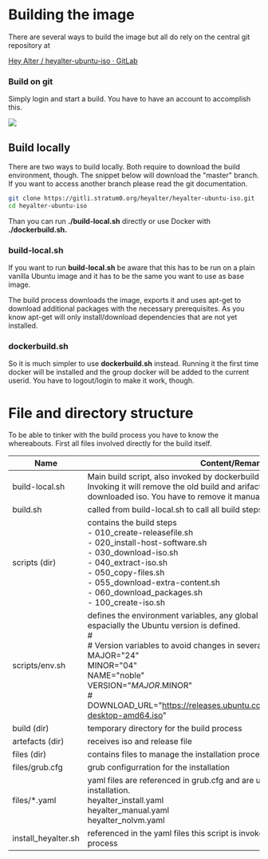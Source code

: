 # Building the image

There are several ways to build the image but all do rely on the central git repository at

[Hey Alter / heyalter-ubuntu-iso · GitLab](https://gitli.stratum0.org/heyalter/heyalter-ubuntu-iso.git)

### Build on git

Simply login and start a build. You have to have an account to accomplish this. 

![](/home/peter/snap/marktext/9/.config/marktext/images/2024-07-21-12-21-43-image.png)

## Build locally

There are two ways to build locally.  Both require to download the build environment, though. The snippet below will download the "master" branch. If you want to access another branch please read the git documentation.

```bash
git clone https://gitli.stratum0.org/heyalter/heyalter-ubuntu-iso.git
cd heyalter-ubuntu-iso
```

Than you can run **./build-local.sh** directly or use Docker with **./dockerbuild.sh.**

### build-local.sh

If you want to run **build-local.sh** be aware that this has to be run on a plain vanilla Ubuntu image and it has to be the same you want to use as base image. 

The build process downloads the image, exports it and uses apt-get to download additional packages with the necessary prerequisites. As you know apt-get will only install/download dependencies that are not yet installed. 

### dockerbuild.sh

So it is much simpler to use **dockerbuild.sh** instead.  Running it the first time docker will be installed and the group docker will be added to the current userid. You have to logout/login to make it work, though. 

# File and directory structure

To be able to tinker with the build process you have to know the whereabouts. First all files involved directly for the build itself.

| Name                | Content/Remarks                                                                                                                                                                                                                                                                                                                                                  |
| ------------------- | ---------------------------------------------------------------------------------------------------------------------------------------------------------------------------------------------------------------------------------------------------------------------------------------------------------------------------------------------------------------- |
| build-local.sh      | Main build script, also invoked by dockerbuild.sh<br>Invoking it will remove the old build and arifacts directory but keeps the downloaded iso. You have to remove it manually.                                                                                                                                                                                  |
| build.sh            | called from build-local.sh to call all build steps                                                                                                                                                                                                                                                                                                               |
| scripts (dir)       | contains the build steps <br>- 010_create-releasefile.sh<br/>- 020_install-host-software.sh<br/>- 030_download-iso.sh<br/>- 040_extract-iso.sh<br/>- 050_copy-files.sh<br/>- 055_download-extra-content.sh<br/>- 060_download_packages.sh<br/>- 100_create-iso.sh                                                                                                |
| scripts/env.sh      | defines the environment variables, any global changes should happen here, espacially the Ubuntu version is defined. <br>#<br/># Version variables to avoid changes in several locations<br/>MAJOR="24"<br/>MINOR="04"<br/>NAME="noble"<br/>VERSION="$MAJOR.$MINOR"<br/>#<br/>DOWNLOAD_URL="https://releases.ubuntu.com/\$NAME/ubuntu-$VERSION-desktop-amd64.iso" |
| build (dir)         | temporary directory for the build process                                                                                                                                                                                                                                                                                                                        |
| artefacts (dir)     | receives iso and release file                                                                                                                                                                                                                                                                                                                                    |
| files (dir)         | contains files to manage the installation process.                                                                                                                                                                                                                                                                                                               |
| files/grub.cfg      | grub configurration for the installation                                                                                                                                                                                                                                                                                                                         |
| files/\*.yaml       | yaml files are referenced in grub.cfg and are useful to automate the installation.<br>heyalter_install.yaml<br/>heyalter_manual.yaml<br/>heyalter_nolvm.yaml                                                                                                                                                                                                     |
| install_heyalter.sh | referenced in the yaml files this script is invoked at the end of the installation process                                                                                                                                                                                                                                                                       |
